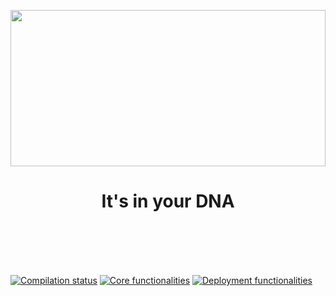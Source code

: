 
<p align="center">
  <img style="width: 100%; height: 250px;" src="https://houndrace.com/img/logo.svg">
</p>
<h1 align="center">It's in your DNA</h1>
</br></br></br></br>

[![Compilation status](https://github.com/stater-co/houndrace-contracts/actions/workflows/compilation-status.yml/badge.svg)](https://github.com/stater-co/houndrace-contracts/actions/workflows/compilation-status.yml)
[![Core functionalities](https://github.com/stater-co/houndrace-contracts/actions/workflows/core-functionalities.yml/badge.svg)](https://github.com/stater-co/houndrace-contracts/actions/workflows/core-functionalities.yml)
[![Deployment functionalities](https://github.com/stater-co/houndrace-contracts/actions/workflows/deployment-functionalities.yml/badge.svg)](https://github.com/stater-co/houndrace-contracts/actions/workflows/deployment-functionalities.yml)
